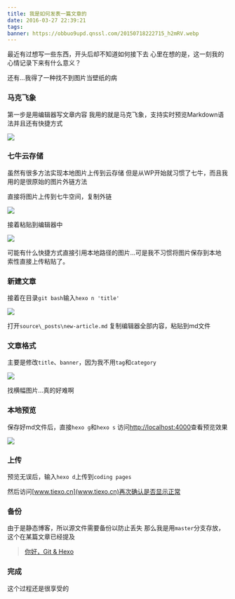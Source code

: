 ```yaml
---
title: 我是如何发表一篇文章的
date: 2016-03-27 22:39:21
tags: 
banner: https://obbuo9upd.qnssl.com/20150718222715_h2mRV.webp
---
```

最近有过想写一些东西，开头后却不知道如何接下去
心里在想的是，这一刻我的心情记录下来有什么意义？

还有...我得了一种找不到图片当壁纸的病

<!--more-->

### 马克飞象

第一步是用编辑器写文章内容
我用的就是马克飞象，支持实时预览Markdown语法并且还有快捷方式

![](https://obbuo9upd.qnssl.com/20160327223148.jpg)

### 七牛云存储

虽然有很多方法实现本地图片上传到云存储
但是从WP开始就习惯了七牛，而且我用的是很原始的图片外链方法

直接将图片上传到七牛空间，复制外链

![](https://obbuo9upd.qnssl.com/20160327223256.jpg)

接着粘贴到编辑器中

![](https://obbuo9upd.qnssl.com/20160327223314.jpg)

可能有什么快捷方式直接引用本地路径的图片...可是我不习惯将图片保存到本地
索性直接上传粘贴了。

### 新建文章

接着在目录`git bash`输入`hexo n 'title'`

![](https://obbuo9upd.qnssl.com/20160327223927.jpg)

打开`source\_posts\new-article.md`
复制编辑器全部内容，粘贴到md文件

### 文章格式

主要是修改`title`、`banner`，因为我不用`tag`和`category`

![](https://obbuo9upd.qnssl.com/20160327224742.jpg)

找横幅图片...真的好难啊

### 本地预览

保存好md文件后，直接`hexo g`和`hexo s`
访问[http://localhost:4000](https://localhost:4000)查看预览效果

![](https://obbuo9upd.qnssl.com/20160327225102.jpg)

### 上传

预览无误后，输入`hexo d`上传到`coding pages`

然后访问[www.tiexo.cn](www.tiexo.cn)再次确认是否显示正常

### 备份

由于是静态博客，所以源文件需要备份以防止丢失
那么我是用`master`分支存放，这个在某篇文章已经提及

> [你好，Git & Hexo](https://www.tiexo.cn/hello-git-hexo/)

### 完成

这个过程还是很享受的
